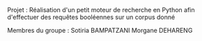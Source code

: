 Projet :
Réalisation d'un petit moteur de recherche en Python afin d'effectuer des requêtes booléennes sur un corpus donné

Membres du groupe :
Sotiria BAMPATZANI
Morgane DEHARENG
